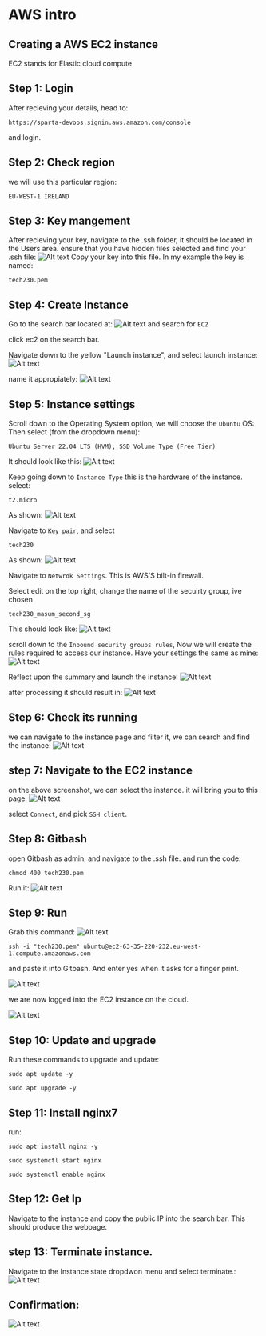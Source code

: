 # AWS intro

## Creating a AWS EC2 instance

EC2 stands for Elastic cloud compute

## Step 1: Login
After recieving your details, head to: 
```
https://sparta-devops.signin.aws.amazon.com/console
```
and login. 


## Step 2: Check region
we will use this particular region: 
```
EU-WEST-1 IRELAND
```

## Step 3: Key mangement
After recieving your key, navigate to the .ssh folder, it should be located in the Users area.
ensure that you have hidden files selected and find your .ssh file: 
![Alt text](images/Screenshot%202023-05-16%20164330.png)
Copy your key into this file. In my example the key is named:
```
tech230.pem
```

## Step 4: Create Instance
Go to the search bar located at:
![Alt text](images/Screenshot%202023-05-16%20163936.png)
and search for `EC2`

click ec2 on the search bar.

Navigate down to the yellow "Launch instance", and select launch instance:
![Alt text](images/Screenshot%202023-05-16%20150706.png)

name it appropiately:
![Alt text](images/Screenshot%202023-05-16%20165011.png)

## Step 5: Instance settings

Scroll down to the Operating System option, we will choose the 
`Ubuntu` OS:
Then select (from the dropdown menu):
```
Ubuntu Server 22.04 LTS (HVM), SSD Volume Type (Free Tier)
```
It should look like this:
![Alt text](images/Screenshot%202023-05-16%20165358.png)


Keep going down to `Instance Type` this is the hardware of the instance. 
select: 
```
t2.micro
```
As shown:
![Alt text](images/Screenshot%202023-05-16%20165511.png)


Navigate to `Key pair`, and select 
```
tech230
```
As shown:
![Alt text](images/Screenshot%202023-05-16%20165654.png)

Navigate to `Netwrok Settings`. This is AWS'S bilt-in firewall. 

Select edit on the top right, 
change the name of the secuirty group, ive chosen 
```
tech230_masum_second_sg
```
This should look like:
![Alt text](images/Screenshot%202023-05-16%20170053.png)

scroll down to the `Inbound security groups rules`,
Now we will create the rules required to access our instance.
Have your settings the same as mine: 
![Alt text](images/Screenshot%202023-05-16%20170538.png)

Reflect upon the summary and launch the instance!
![Alt text](images/Screenshot%202023-05-16%20170642.png)

after processing it should result in:
![Alt text](images/Screenshot%202023-05-16%20170714.png)

## Step 6: Check its running 

we can navigate to the instance page and filter it, we can search and find the instance:
![Alt text](images/Screenshot%202023-05-16%20170910.png)

## step 7: Navigate to the EC2 instance
on the above screenshot, we can select the instance. it will bring you to this page:
![Alt text](images/Screenshot%202023-05-16%20171121.png)

select `Connect`, and pick `SSH client`.

## Step 8: Gitbash
open Gitbash as admin, and navigate to the .ssh file. and run the code:
```
chmod 400 tech230.pem
```
Run it:
![Alt text](images/Screenshot%202023-05-16%20171506.png)

## Step 9:  Run
Grab this command:
![Alt text](images/Screenshot%202023-05-16%20171800.png)
```
ssh -i "tech230.pem" ubuntu@ec2-63-35-220-232.eu-west-1.compute.amazonaws.com
```
and paste it into Gitbash. And enter yes when it asks for a finger print.

![Alt text](images/Screenshot%202023-05-16%20172056.png)

we are now logged into the EC2 instance on the cloud. 

![Alt text](images/Screenshot%202023-05-16%20172205.png)

## Step 10: Update and upgrade
Run these commands to upgrade and update:
```
sudo apt update -y
```
```
sudo apt upgrade -y
```

## Step 11: Install nginx7
run:
```
sudo apt install nginx -y
```
```
sudo systemctl start nginx
```
```
sudo systemctl enable nginx
```

## Step 12: Get Ip
Navigate to the instance and copy the public IP into the search bar.
This should produce the webpage.

## step 13: Terminate instance. 
Navigate to the Instance state dropdwon menu and select terminate.:
![Alt text](images/Screenshot%202023-05-16%20175951.png)

## Confirmation:
![Alt text](images/Screenshot%202023-05-16%20180016.png)
